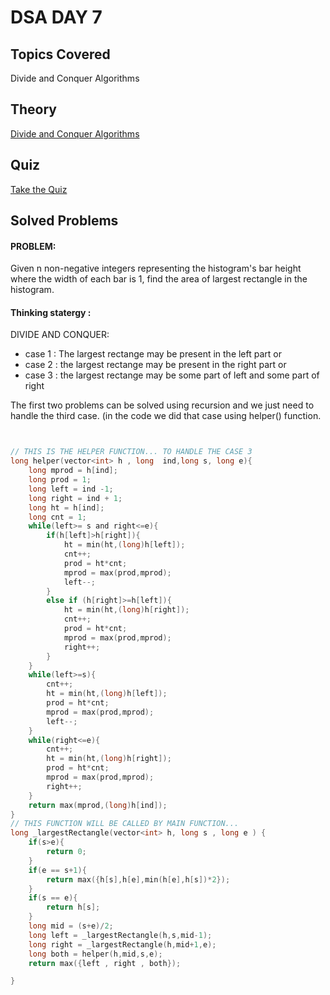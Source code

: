 # DSA DAY 7

## Topics Covered

Divide and Conquer Algorithms

## Theory

[Divide and Conquer Algorithms](https://github.com/py93/DSA-for-Interviews-GirlScript-EOP/blob/master/Day%207/Divide%20and%20Conquer.pptx?raw=true)

## Quiz

[Take the Quiz](https://forms.gle/aRVxwUMHGLGNBgtK9)

## Solved Problems

#### PROBLEM: 

Given n non-negative integers representing the histogram's bar height where the width of each bar is 1, find the area of largest rectangle in the histogram.
	
#### Thinking statergy :

DIVIDE AND CONQUER:

* case 1 : The largest rectange may be present in the left part or
* case 2 : the largest rectange may be present in the right part or
* case 3 : the largest rectange may be some part of left and some part of right
	
The first two problems can be solved using recursion and we just need to handle the third case. (in the code we did that case using helper() function.


```c


// THIS IS THE HELPER FUNCTION... TO HANDLE THE CASE 3
long helper(vector<int> h , long  ind,long s, long e){
    long mprod = h[ind];
    long prod = 1;
    long left = ind -1;
    long right = ind + 1;
    long ht = h[ind];
    long cnt = 1;
    while(left>= s and right<=e){
        if(h[left]>h[right]){
            ht = min(ht,(long)h[left]);
            cnt++;
            prod = ht*cnt;
            mprod = max(prod,mprod);
            left--;
        }
        else if (h[right]>=h[left]){
            ht = min(ht,(long)h[right]);
            cnt++;
            prod = ht*cnt;
            mprod = max(prod,mprod);
            right++;
        }
    }
    while(left>=s){
        cnt++;
        ht = min(ht,(long)h[left]);
        prod = ht*cnt;
        mprod = max(prod,mprod);
        left--;
    }
    while(right<=e){
        cnt++;
        ht = min(ht,(long)h[right]);
        prod = ht*cnt;
        mprod = max(prod,mprod);
        right++;
    }
    return max(mprod,(long)h[ind]);
}
// THIS FUNCTION WILL BE CALLED BY MAIN FUNCTION...
long _largestRectangle(vector<int> h, long s , long e ) {
    if(s>e){
        return 0;
    }
    if(e == s+1){
        return max({h[s],h[e],min(h[e],h[s])*2});
    }
    if(s == e){ 
        return h[s];
    }
    long mid = (s+e)/2;
    long left = _largestRectangle(h,s,mid-1);
    long right = _largestRectangle(h,mid+1,e);
    long both = helper(h,mid,s,e);
    return max({left , right , both});

}

```
